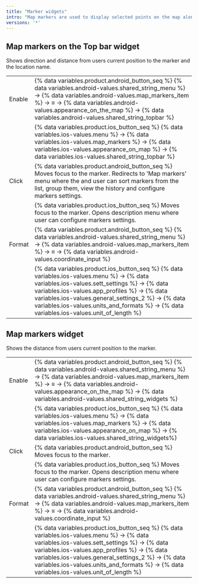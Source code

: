 ```yaml
---
title: "Marker widgets"
intro: "Map markers are used to display selected points on the map along the trip. The information can be viewed  via using the top bar on the map screen or the widget."
versions: '*'
---
```

## Map markers on the Top bar widget  

Shows direction and distance from users current position to the marker and the location name.

| | |
|------------|------------|
| Enable | {% data variables.product.android_button_seq %} {% data variables.android-values.shared_string_menu %} → {% data variables.android-values.map_markers_item %} → ≡ → {% data variables.android-values.appearance_on_the_map %} → {% data variables.android-values.shared_string_topbar %} |
|  | {% data variables.product.ios_button_seq %} {% data variables.ios-values.menu %} → {% data variables.ios-values.map_markers %} → {% data variables.ios-values.appearance_on_map %} → {% data variables.ios-values.shared_string_topbar %} |
| Click | {% data variables.product.android_button_seq %} Moves focus to the marker. Redirects to 'Map markers' menu where the and user can sort markers from the list, group them, view the history and configure markers settings.|
|   | {% data variables.product.ios_button_seq %} Moves focus to the marker. Opens description menu where user can configure markers settings.   |
| Format | {% data variables.product.android_button_seq %} {% data variables.android-values.shared_string_menu %} → {% data variables.android-values.map_markers_item %} → ≡ → {% data variables.android-values.coordinate_input %}  |
|        | {% data variables.product.ios_button_seq %} {% data variables.ios-values.menu %} → {% data variables.ios-values.sett_settings %} → {% data variables.ios-values.app_profiles %} → {% data variables.ios-values.general_settings_2 %} → {% data variables.ios-values.units_and_formats %} → {% data variables.ios-values.unit_of_length %}  |

## Map markers widget  

Shows the distance from users current position to the marker.

| | |
|------------|------------|
| Enable | {% data variables.product.android_button_seq %} {% data variables.android-values.shared_string_menu %} → {% data variables.android-values.map_markers_item %} → ≡ → {% data variables.android-values.appearance_on_the_map %} → {% data variables.android-values.shared_string_widgets %} |
|  | {% data variables.product.ios_button_seq %} {% data variables.ios-values.menu %} → {% data variables.ios-values.map_markers %} → {% data variables.ios-values.appearance_on_map %} → {% data variables.ios-values.shared_string_widgets%} |
| Click | {% data variables.product.android_button_seq %} Moves focus to the marker.  |
|   |  {% data variables.product.ios_button_seq %} Moves focus to the marker. Opens description menu where user can configure markers settings.  |
| Format | {% data variables.product.android_button_seq %} {% data variables.android-values.shared_string_menu %} → {% data variables.android-values.map_markers_item %} → ≡ → {% data variables.android-values.coordinate_input %}  |
|        | {% data variables.product.ios_button_seq %} {% data variables.ios-values.menu %} → {% data variables.ios-values.sett_settings %} → {% data variables.ios-values.app_profiles %} → {% data variables.ios-values.general_settings_2 %} → {% data variables.ios-values.units_and_formats %} → {% data variables.ios-values.unit_of_length %}  |
